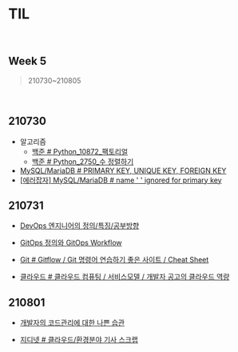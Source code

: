 # TIL

<br>

## Week 5

> 210730~210805

<br>



## 210730

* 알고리즘
  * [백준 # Python_10872_팩토리얼](https://pythontoomuchinformation.tistory.com/349)
  * [백준 # Python_2750_수 정렬하기](https://pythontoomuchinformation.tistory.com/350)
* [MySQL/MariaDB # PRIMARY KEY, UNIQUE KEY, FOREIGN KEY]( https://pythontoomuchinformation.tistory.com/348)
* [[에러잡자] MySQL/MariaDB # name ' ' ignored for primary key]( https://pythontoomuchinformation.tistory.com/351)



## 210731

* [DevOps 엔지니어의 정의/특징/공부방향](https://pythontoomuchinformation.tistory.com/352)

* [GitOps 정의와 GitOps Workflow](https://pythontoomuchinformation.tistory.com/353)

* [Git # Gitflow / Git 명령어 연습하기 좋은 사이트 / Cheat Sheet](https://pythontoomuchinformation.tistory.com/354)

* [클라우드 # 클라우드 컴퓨팅 / 서비스모델 / 개발자 공고의 클라우드 역량](https://pythontoomuchinformation.tistory.com/356)



## 210801

* [개발자의 코드관리에 대한 나쁜 습관](https://pythontoomuchinformation.tistory.com/358)

* [지디넷 # 클라우드/환경분야 기사 스크랩](https://pythontoomuchinformation.tistory.com/359)

